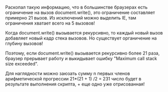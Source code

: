 Раскопал такую информацию, что в большинстве браузерах есть ограничение на вызов document.write(), это ограничение составляет примерно 21 вызов.
Из исключений можно выделить IE, там ограничения хватает всего на 5 вызовов!

Когда document.write() вызывается рекурсивно, то каждый новый вызов добавляет новый кадр стека вызовов. Но существует органичение на глубину вызовов!

Поэтому, если document.write() вызывается рекурсивно более 21 раза, браузер прерывает работу и выкидывает ошибку "Maximum call stack size exceeded".

Для наглядности можно заюзать сумму n первых членов арифметической прогрессии 21\*(21 + 1) /2 = 231 число будет в результате выполнения скрипта, + еще одно уже отрисованная!
